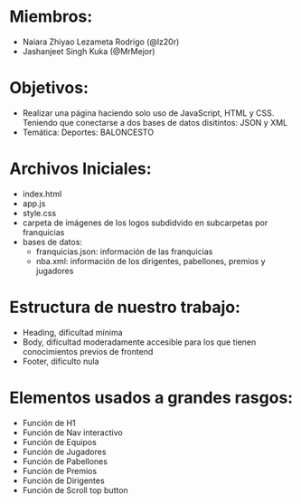 # Miembros:
- Naiara Zhiyao Lezameta Rodrigo (@lz20r)
- Jashanjeet Singh Kuka (@MrMejor)
# Objetivos:
- Realizar una página haciendo solo uso de JavaScript, HTML y CSS. Teniendo que conectarse a dos bases de datos disitintos: JSON y XML
- Temática: Deportes: BALONCESTO
# Archivos Iniciales:
- index.html
- app.js
- style.css
- carpeta de imágenes de los logos subdidvido en subcarpetas por franquicias
- bases de datos:
    - franquicias.json: información de las franquicias
    - nba.xml: información de los dirigentes, pabellones, premios y jugadores 
# Estructura de nuestro trabajo:
- Heading, dificultad mínima
- Body, difícultad moderadamente accesible para los que tienen conocimientos previos de frontend
- Footer, dificulto nula 
# Elementos usados a grandes rasgos:
- Función de H1
- Función de Nav interactivo
- Función de Equipos
- Función de Jugadores
- Función de Pabellones
- Función de Premios
- Función de Dirigentes
- Función de Scroll top button